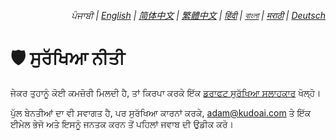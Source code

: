 <div align="right">
    <h6>
        <picture>
            <source type="image/svg+xml" media="(prefers-color-scheme: dark)" srcset="https://raw.githubusercontent.com/adamlui/js-utils/main/docs/images/earth-icon/white/icon32.svg">
            <img height=14 src="https://raw.githubusercontent.com/adamlui/js-utils/main/docs/images/earth-icon/black/icon32.svg">
        </picture>
        &nbsp;ਪੰਜਾਬੀ |
        <a href="../SECURITY.md">English</a> |
        <a href="../zh-cn/SECURITY.md">简体中文</a> |
        <a href="../zh-tw/SECURITY.md">繁體中文</a> |
        <a href="../hi/SECURITY.md">हिंदी</a> |
        <a href="../bn/SECURITY.md">বাংলা</a> |
        <a href="../mr/SECURITY.md">मराठी</a> |
        <a href="../de/SECURITY.md">Deutsch</a>
    </h6>
</div>

# 🛡️ ਸੁਰੱਖਿਆ ਨੀਤੀ

ਜੇਕਰ ਤੁਹਾਨੂੰ ਕੋਈ ਕਮਜ਼ੋਰੀ ਮਿਲਦੀ ਹੈ, ਤਾਂ ਕਿਰਪਾ ਕਰਕੇ ਇੱਕ [ਡਰਾਫਟ ਸੁਰੱਖਿਆ ਸਲਾਹਕਾਰ](https://github.com/adamlui/js-utils/security/advisories/new) ਖੋਲ੍ਹੋ।

ਪੁੱਲ ਬੇਨਤੀਆਂ ਦਾ ਵੀ ਸਵਾਗਤ ਹੈ, ਪਰ ਸੁਰੱਖਿਆ ਕਾਰਨਾਂ ਕਰਕੇ, <adam@kudoai.com> ਤੇ ਇੱਕ ਈਮੇਲ ਭੇਜੋ ਅਤੇ ਇਸਨੂੰ ਜਨਤਕ ਕਰਨ ਤੋਂ ਪਹਿਲਾਂ ਜਵਾਬ ਦੀ ਉਡੀਕ ਕਰੋ।
